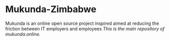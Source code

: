# Mukunda-Zimbabwe
Mukunda is an online open source project inspired aimed at reducing the friction between IT employers and employees 
*This is the main repository of mukunda.online.*
